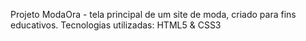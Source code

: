 Projeto ModaOra - tela principal de um site de moda, criado para fins educativos.
Tecnologias utilizadas: HTML5 & CSS3
